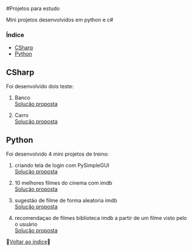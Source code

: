 #Projetos para estudo

Mini projetos desenvolvidos em python e c# 

### Índice
- [CSharp](#csharp)
- [Python](#python)

## CSharp
Foi desenvolvido dois teste: 
1. Banco <br>
[Solução proposta](https://github.com/Agatha066/projetos_de_estudo/tree/main/c%23_Banco)<br>

2. Carro <br>
[Solução proposta](https://github.com/Agatha066/projetos_de_estudo/tree/main/c%23_carro/)<br>

## Python
Foi desenvolvido 4 mini projetos de treino: 
1. criando tela de login com PySimpleGUI <br>
[Solução proposta](https://github.com/Agatha066/projetos_de_estudo/blob/main/projeto001.py)<br>

2. 10 melhores filmes do cinema com imdb <br>
[Solução proposta](https://github.com/Agatha066/projetos_de_estudo/blob/main/projeto002.py)<br>

3. sugestão de filme de forma aleatoria imdb <br>
[Solução proposta](https://github.com/Agatha066/projetos_de_estudo/blob/main/teste01.py)<br>

4. recomendaçao de filmes biblioteca imdb a partir de um filme visto pelo o usuário <br>
[Solução proposta](https://github.com/Agatha066/projetos_de_estudo/blob/main/teste02.py)<br>

🔼[Voltar ao índice](#índice)🔼

